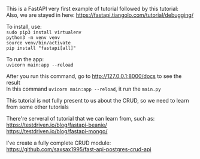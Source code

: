 This is a FastAPI very first example of tutorial followed by this tutorial:<br>
Also, we are stayed in here: https://fastapi.tiangolo.com/tutorial/debugging/

To install, use: <br>
`sudo pip3 install virtualenv` <br>
`python3 -m venv venv` <br>
`source venv/bin/activate` <br>
`pip install "fastapi[all]"`

To run the app: <br>
`uvicorn main:app --reload`

After you run this command, go to http://127.0.0.1:8000/docs to see the result <br>
In this command `uvicorn main:app --reload`, it run the `main.py`

This tutorial is not fully present to us about the CRUD, so we need to learn from some other tutorials

There're serveral of tutorial that we can learn from, such as: <br>
https://testdriven.io/blog/fastapi-beanie/ <br>
https://testdriven.io/blog/fastapi-mongo/

I've create a fully complete CRUD module: <br>
https://github.com/saxsax1995/fast-api-postgres-crud-api